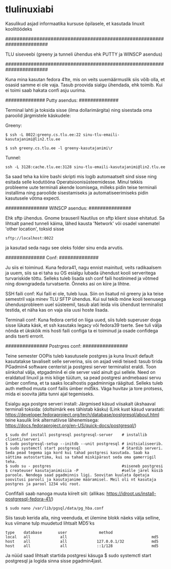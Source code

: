 # tlulinuxiabi
Kasulikud asjad informaatika kursuse õpilasele, et kasutada linuxit koolitöödeks

#######################################################################

TLU siseveebi (greeny ja tunneli ühendus ehk PUTTY ja WINSCP asendus)

#######################################################################

Kuna mina kasutan fedora 41te, mis on veits uuemäärmuslik siis võib olla, et osasid samme ei ole vaja. Tasub proovida sialgu ühendada, ehk toimib. Kui ei toimi saab hakata confi asju uurima.

##############
Putty asendus:
##############

Terminal lahti ja toksida sisse (ilma dollarimärgita) ning sisestada oma paroolid järgmistele käskudele:

Greeny:
```
$ ssh -L 8022:greeny.cs.tlu.ee:22 sinu-tlu-emaili-kasutajanimi@lin2.tlu.ee

$ ssh greeny.cs.tlu.ee -l greeny-kasutajanimi\r
```
Tunnel:
```
ssh -L 3128:cache.tlu.ee:3128 sinu-tlu-emaili-kasutajanimi@lin2.tlu.ee
```
Sa saad teha ka kiire bashi skripti mis logib automaatselt sind sisse ning esitada selle kodutööna Operatsioonisüsteemidesse. Minul tekkis probleeme uute terminali akende loomisega, milleks pidin teise terminali installima ning paroolide sisestamiseks
ja automatiseerimiseks pidin kasutusele võtma expecti.


###############
WINSCP asendus:
###############

Ehk sftp ühendus.
Gnome brauseril Nautilus on sftp klient sisse ehitatud. Sa lihtsalt paned tunneli käima, lähed kausta 'Network' või  osadel vanematel 'other location', toksid sisse 
```
sftp://localhost:8022
```
ja kasutad seda nagu see oleks folder sinu enda arvutis. 

##############
Conf:
##############

Ju siis ei toiminud. 
Kuna fedora41, nagu ennist mainitud, veits radikaalsem ja uuem, siis sa ei taha su OS esialgu lubada ühendust kooli serveritega turvariskide tõttu. Selleks tuleb lisada ssh conf faili hostinimed ja võtmed ning 
downgradeda turvatserte. Õnneks asi on kiire ja lihtne.

SSH faili conf: 
Kui faili ei ole, tuleb luua.
Siin on lisatud nii greeny ja ka teise semestril vaja minev TLU SFTP ühendus. Kui sul tekib mõne kooli teenusega ühendusprobleem uuel süsteemil, tasub alati leida viis ühendust terminalist testida, et näha kas on vaja siia uusi hoste lisada.

Terminali conf:
Kuna fedora certid on liiga uued, siis tuleb superuser doga sisse lükata käsk, et ssh kasutaks legacy või fedora39 tserte. See tuli välja nõnda et ükskõik mis hosti faili configa ta ei toiminud ja osade confidega andis tserti errorit.



###############
Postrgres conf:
################

Teine semester OOPis tuleb kasutusele postgres ja kuna linuxit default kasutatakse tavaliselt selle serverina, siis on asjad veidi teised: tasub tirida PGadmin4 software centerist ja postgresi server terminalist eraldi.
Toon siinkohal välja, etpgadmin4 ei ole server vaid ainult gui sellele. Need on eraldatud linuxil ja mis kõige tüütum, sa pead postgresi andmebaasi servu ümber
confima, et ta saaks localhostis pgadminniga räägitud. Selleks tuleb auth method muuta conf failis ümber md5ks. Väga huvitav ja tore protsess, mida ei soovita jätta tunni ajal tegemiseks.



Esialgu aga postgre serveri install: Järgmised käsud viisakalt ükshaaval terminali toksida: (doltsimärk ees tähistab käsku)
(Link kust käsud varastati: https://developer.fedoraproject.org/tech/database/postgresql/about.html
teine kasulik link alternatiivse lähenemisega: https://docs.fedoraproject.org/en-US/quick-docs/postgresql/)
```
$ sudo dnf install postgresql postgresql-server    # installib clienti/serveri
$ sudo postgresql-setup --initdb --unit postgresql # initsialiseerib.
$ sudo systemctl start postgresql                  # Stardib serveri. Seda pead tegema iga kord kui tahad postgresi kasutada. Saab ka sättima autostartima, kui sa tahad miskipärast seda oma gamerrigil teha.
$ sudo su - postgres                               #siseneb postgresi
$ createuser kasutajanimisiia -P                   #selle järel küsib paroole. Nendega saad pgadminnis ligi. Soovitan kuulata õpetaja soovitusi parooli ja kasutajanime määramisel. Meil oli nt kasutaja postgres ja parool 1234 või root.
```
Confifaili saab nanoga muuta kiirelt siit:
(allikas:  https://idroot.us/install-postgresql-fedora-41/)
```
$ sudo nano /var/lib/pgsql/data/pg_hba.conf
```
Siis tasub kerida alla, ning veenduda, et ülemine blokk näeks välja selline, kus viimane tulp muudetud lihtsalt MD5'ks
```
type    database       user              method
local   all             all                                     md5
host    all             all             127.0.0.1/32            md5
host    all             all             ::1/128                 md5
```


Ja nüüd saad lihtsalt startida postgresi käsuga
$ sudo systemctl start postgresql 
ja logida sinna sisse pgadmin4jast. 

